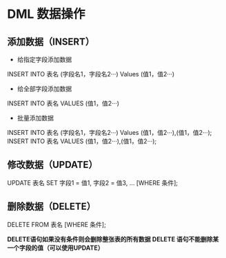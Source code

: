 # DML 数据操作

## 添加数据（INSERT）
* 给指定字段添加数据

INSERT INTO 表名 (字段名1，字段名2···) Values (值1，值2···)

* 给全部字段添加数据

INSERT INTO 表名 VALUES (值1，值2···) 

* 批量添加数据

INSERT INTO 表名 (字段名1，字段名2···) Values (值1，值2···),(值1，值2···);
INSERT INTO 表名 VALUES (值1，值2···),(值1，值2···);
## 修改数据（UPDATE）

UPDATE 表名 SET 字段1 = 值1, 字段2 = 值3, ... [WHERE 条件];

## 删除数据（DELETE）

DELETE FROM 表名 [WHERE 条件];

**DELETE语句如果没有条件则会删除整张表的所有数据**
**DELETE 语句不能删除某一个字段的值（可以使用UPDATE）**



